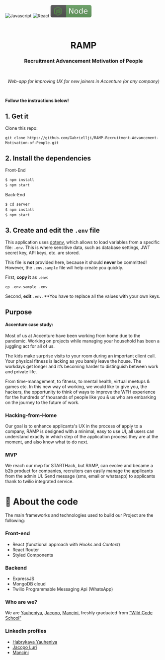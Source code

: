 ![Javascript](https://aleen42.github.io/badges/src/javascript.svg)
![React](https://aleen42.github.io/badges/src/react.svg)
![NodeJs](https://github.com/aleen42/badges/raw/master/src/node.svg)

<!-- PROJECT LOGO -->
<br />
  <h1 align="center">
RAMP</h1>
<h3 align="center">Recruitment Advancement Motivation of People</h3>
<br />

  <p align="center">
    <i>
    Web-app for improving UX for new joiners in Accenture (or any company)
    </i>
    <br />
</p>
</br>

**Follow the instructions below!**

## 1. Get it

Clone this repo:

```
git clone https://github.com/Gabriellji/RAMP-Recruitment-Advancement-Motivation-of-People.git
````
## 2. Install the dependencies

Front-End
```bash
$ npm install
$ npm start
```
Back-End
```bash
$ cd server
$ npm install
$ npm start
```
## 3. Create and edit the `.env` file

This application uses [dotenv](https://www.npmjs.com/package/dotenv), which allows to load variables from a specific file: `.env`. This is where sensitive data, such as database settings, JWT secret key, API keys, etc. are stored.

This file is **not** provided here, because it should **never** be committed! However, the `.env.sample` file will help create you quickly.

First, **copy it** as `.env`:

```
cp .env.sample .env
```

Second, **edit** `.env`. **You have to replace all the values with your own keys.
## Purpose
#### Accenture case study: 
Most of us at Accenture have been working from home due to the pandemic. Working on projects while managing your household has been a juggling act for all of us. 

The kids make surprise visits to your room during an important client call. Your physical fitness is lacking as you barely leave the house. The workdays get longer and it’s becoming harder to distinguish between work and private life. 

From time-management, to fitness, to mental health, virtual meetups & games etc. In this new way of working, we would like to give you, the hackers, the opportunity to think of ways to improve the WFH experience for the hundreds of thousands of people like you & us who are embarking on the journey to the future of work.

### Hacking-from-Home
Our goal is to enhance applicants's UX in the process of apply to a company, RAMP is designed with a minimal, easy to use UI, all users can understand exactly in which step of the application process they are at the moment, and also know what to do next.

### MVP
We reach our mvp for STARTHack, but RAMP, can evolve and became a b2b product for companies, recruiters can easily manage the applicants from the admin UI. Send message (sms, email or whatsapp) to applicants thank to twilio integrated service.

# :microscope: About the code
The main frameworks and technologies used to build our Project are the following:

### Front-end

- React (functional approach with *Hooks* and *Context*)
- React Router
- Styled Components

### Backend

- ExpressJS
- MongoDB cloud
- Twilio Programmable Messaging Api (WhatsApp)

### Who are we?
We are [Yauheniya](https://www.linkedin.com/in/evgeniya-gabrikova/), [Jacopo](https://www.linkedin.com/in/jacopo-luri-1111081a2/),
[Mancini](https://www.linkedin.com/in/mancia08/), freshly graduated from ["Wild Code School"](https://www.wildcodeschool.com/en-GB/trainings/web-developer-full-time)

### LinkedIn profiles
- [Habrykava Yauheniya](https://www.linkedin.com/in/evgeniya-gabrikova/)
- [Jacopo Luri](https://www.linkedin.com/in/jacopo-luri-1111081a2/)
- [Mancini](https://www.linkedin.com/in/mancia08/)

